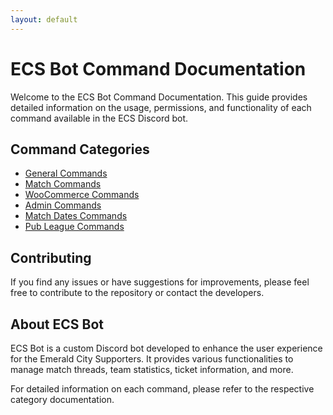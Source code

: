 ```yaml
---
layout: default
---
```


# ECS Bot Command Documentation

Welcome to the ECS Bot Command Documentation. This guide provides detailed information on the usage, permissions, and functionality of each command available in the ECS Discord bot.

## Command Categories
- [General Commands](GeneralCommands.md)
- [Match Commands](MatchCommands.md)
- [WooCommerce Commands](WooCommerceCommands.md)
- [Admin Commands](AdminCommands.md)
- [Match Dates Commands](MatchDatesCommands.md)
- [Pub League Commands](PubLeagueCommands.md)

## Contributing
If you find any issues or have suggestions for improvements, please feel free to contribute to the repository or contact the developers.

## About ECS Bot
ECS Bot is a custom Discord bot developed to enhance the user experience for the Emerald City Supporters. It provides various functionalities to manage match threads, team statistics, ticket information, and more.

For detailed information on each command, please refer to the respective category documentation.
